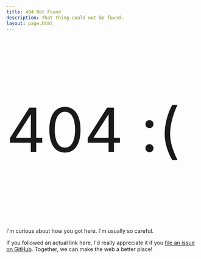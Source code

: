 ```yaml
---
title: 404 Not Found
description: That thing could not be found.
layout: page.html
---
```


<p style="font-size: 10rem;">404 :(</p>

<p class="lead">I'm curious about how you got here. I'm usually so careful.</p>

If you followed an actual link here, I'd really appreciate it if you [file an issue on GitHub](https://github.com/doingweb/chrisdoingweb.com/issues). Together, we can make the web a better place!
